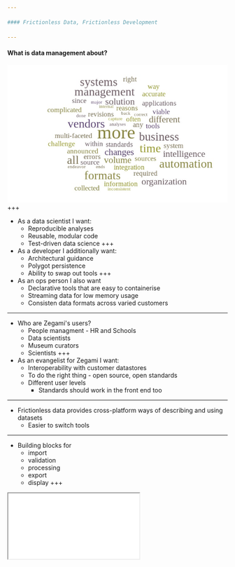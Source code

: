 ```yaml
---

#### Frictionless Data, Frictionless Development

---
```


#### What is data management about?

![Cloudstuff](cloud.jpg)
+++

* As a data scientist I want:
    * Reproducible analyses
    * Reusable, modular code
    * Test-driven data science
+++
* As a developer I additionally want:
    * Architectural guidance
    * Polygot persistence
    * Ability to swap out tools
+++
* As an ops person I also want
    * Declarative tools that are easy to containerise
    * Streaming data for low memory usage
    * Consisten data formats across varied customers
---
* Who are Zegami's users?
    * People managment - HR and Schools
    * Data scientists
    * Museum curators
    * Scientists
+++
* As an evangelist for Zegami I want:
    * Interoperability with customer datastores
    * To do the right thing - open source, open standards
    * Different user levels
        * Standards should work in the front end too

---

* Frictionless data provides cross-platform ways of describing and using datasets
    * Easier to switch tools

---

* Building blocks for
    * import
    * validation
    * processing
    * export
    * display
+++
<iframe src="frictionlessdata.io"/>
---
* When you are struggling with a data model for a task or a schema, frictionless data's standards provide guidance

---
#### OK, enough chat, let's build an end-to-end tool using frictionless data

---
#### Imaginary Brief

Research how styles of railway poster have changed over time

* Download and preprocess data and images
* Run some deep learning to find patterns
* Present the results in a ui allowing update of tags
* Make the updates available again in a standardised format

---

#### Which of the frictionless data tools and standards?

* Datapackage-pipelines - declarative flow control
* Tableschema-py - to infer the schema and validate new data
* Tabulator - a common interface for import and export
* Standards - datapackages, json table schema (also json-patch)
* Other interoperable tools along the way

---

#### Goal is to extend the frictionless data tools so we can write a pipeline that looks like this:



#### OK so where do we start?

---

#### Get tabular data from a jsonapi source

---
#### Intro to tabulator-py

* Tabulator-py is the successor project to "messytables"
* A library for reading and writing tabular data (csv/xls/json/etc).
* Reads data from local, remote, stream or text sources
* Custom loaders, parsers and writers
---
#### Interface

    from tabulator import Stream

    with Stream('http://my-url/path.csv', headers=1) as stream:
        stream.headers # [header1, header2, ..]
            for row in stream:
                    row  # [value1, value2, ..]

* The (custom) parser used is set by changing the format parameter and passing in a class
    with Stream(
        "http://source_uri", 
        custom_parsers={'json-api': CustomParser}
        format="json-api"
        ) as stream:
        
        stream.read()
---

#### What do we want our custom parser to do? 

* Let's write a test...

+++?code=smdataproject/tests/test_parser.py&lang=python

@[14](Test data url (see below))
@[17-18](Pass in our custom parser) 
@[22-26](Check we get a single item json out in the correct format)

+++

#### Test data

* Hosted on github because we don't want to patch http or hammer external API

+++?code=data/smdataset?page[number]=0&lang=javascript

@[546](Changed the next link to test pagination)

* Let's make that pass
* Use the [](tabulator json parser) as a template

+++?code=smdataproject/parser.py&lang=python

@[66](Add a pagination loop)
@[73](Set the startng row number on each iteration)
@[85-91](Get the next page url and load in data for next loop)
@[92-93](Break out of the loop if no next link)

---

#### Make the parser support normalisation

* We would like to convert the json to an array of the desired fields
* tabulator.Stream is already using ijson parser 
* This has support for iterating keys in json
* We can pass in a schema which encodes the exact json normalisation desired

---

#### Which fields to we want and what are they called in ijson language

* Parse the json and print a field list, for example:

+++?code=smdataproject/generate_field_list.py&lang=python

+++?code=data/fieldlist.txt

* Examples:

@[40-41](The id)
@[460-461](The title/name of the poster)

---

#### Now we know what we are aiming for we can write a test

+++?code=smdataproject/tests/test_normalising_parser.py&lang=python

@[35-46](Added the schema with our ijson paths)
@[55](Pass the schema into the new parser)
@[58-113](Cheat with the assertion by first printing stuff until it looks right...)

---

#### Make a few assumptions based on what I have needed over the years

---

* The high level data array required is still passed separately to the parser
* We always want to parse single values of type string, number or boolean
* Where those values are repeated due to lists or lists of dicts, concatenate them
* Any logic needed can be done on the normalised data afterwards

---

#### The end result

+++?code=smdataproject/normalising_parser.py&lang=python







---

#### But NumPy and Pandas have data schemata which can be exported via the datashape project

#### Or we can just use SQL for everything...
---

#### You can interpolate all these data formats using odo 
#### You can view things in my jupyter dashboard or via the rosetta install
#### install
:smiley: datascientist
:confused: Scientists in data-immature disciplines
:confused: Data curators
:confused: HR, Marketing etc
---

* Enterprise architecture didn't just go away because we invented the data science buzzword. 
* If we like to say data is everywhere let's help all the stakholders...







